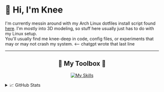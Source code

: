 # 👋 Hi, I'm Knee

I'm currently messin around with my Arch Linux dotfiles install script found [here](https://github.com/HumpityDumpityDumber/knees-dots-installer). I'm mostly into 3D modeling, so stuff here usually just has to do with my Linux setup.  
You'll usually find me knee-deep in code, config files, or experiments that may or may not crash my system. <-- chatgpt wrote that last line

---

<h2 align="center">🔧 My Toolbox 🔧</h2>

<p align="center">
  <a href="https://skillicons.dev">
    <img src="https://skillicons.dev/icons?i=python,html,css,figma,blender,ai,ps,linux,arch&perline=6" alt="My Skills" />
  </a>
</p>


<details>
  <summary>📈 GitHub Stats</summary>
<p align="center">
  <img src="https://github-readme-stats.vercel.app/api?username=HumpityDumpityDumber&show_icons=true&theme=tokyonight&hide_title=true" alt="GitHub Stats" />
  <img src="https://streak-stats.demolab.com?user=HumpityDumpityDumber&theme=tokyonight" alt="GitHub Streak" />
</p>
</details>
